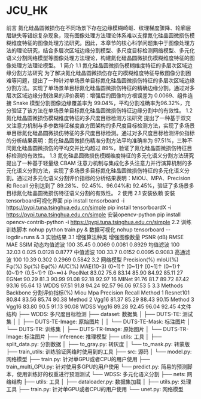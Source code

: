 # JCU_HK
前言
氮化硅晶圆微损伤在不同场景下存在边缘模糊崎岖、纹理梯度骤降、轮廓层层缺失等错综复杂现象，现有图像处理方法理论体系难以支撑氮化硅晶圆微损伤模糊维度特征的图像处理方法研究。因此，本章节的核心科学问题集中于图像处理方法的理论研究，结合多层次区域边缘分割模型、多尺度目标检测网络模型、多元化语义分割网络模型等图像处理方法理论，构建氮化硅晶圆微损伤模糊维度特征的图像处理方法理论模型。
1 简介
1.1 氮化硅晶圆微损伤模糊维度特征的多层次区域边缘分割方法研究
为了解决氮化硅晶圆微损伤存在的模糊维度特征导致图像分割困难等问题，提出了一种针对单场景单目标氮化硅晶圆微损伤特征的多层次区域边缘分割方法。实现了单场景单目标氮化硅晶圆微损伤特征的精确边缘分割。通过对多层次区域边缘分割效果的评价表明：增强后的图像均方根误差为 0.0069、组件连接 Snake 模型分割图像边缘覆盖率为 99.04%，平均分割准确率为96.32%，充分验证了该方法在单场景单目标氮化硅晶圆微损伤特征边缘分割中的有效性。
1.2 氮化硅晶圆微损伤模糊维度特征的多尺度目标检测方法研究
提出了一种基于双交叉注意力机制与多参数特征梯度直方图架构的多尺度目标检测方法，实现了多场景单目标氮化硅晶圆微损伤特征的多尺度目标检测。通过对多尺度目标检测评价指标的分析结果表明：氮化硅晶圆微损伤精准分割方法平均准确率为 97.51%，三种不同氮化硅晶圆微损伤的平均交并比均超过 89%，验证了氮化硅晶圆微损伤特征目标检测的有效性。
1.3 氮化硅晶圆微损伤模糊维度特征的多元化语义分割方法研究
提出了一种基于轻量级 CBAM 注意力机制与集成化多头注意力并行演算机制的多元化语义分割方法，实现了多场景多目标氮化硅晶圆微损伤特征的多元化语义分割。通过对多元化语义分割评价指标的分析结果表明：MiOU、MPA、Precision 和 Recall 分别达到了 89.28%、92.45%、96.04%和 92.45%，验证了多场景多目标氮化硅晶圆微损伤特征语义分割的有效性。
2 使用
2.1 安装依赖
安装tensorboard可视化界面
pip install tensorboard -i https://pypi.tuna.tsinghua.edu.cn/simple
pip install tensorboardX -i https://pypi.tuna.tsinghua.edu.cn/simple
安装opencv-python
pip install opencv-contrib-python -i https://pypi.tuna.tsinghua.edu.cn/simple
2.2 训练
训练脚本
nohup python train.py &
数据可视化
nohup tensorboard --logdir=runs &
3 实验结果
3.1
增强算法种类 增强图像数量 PSNR (dB) RMSE MAE SSIM
动态均值滤波 100 35.45 0.0069 0.0081 0.8929
均值滤波 100 32.03 0.025 0.0128 0.8777
中值滤波 100 33.7 0.0152 0.0095 0.9083
高通滤波 100 10.39 0.302 0.2969 0.5842
3.2
网络模型 Precision(%)   mIoU(%)   Fφ(%)     Sφ(%)   Eφ(%)   AUC(%)     MAE(10-3)
          (0~1)↑        [0~1]↑   [0~1]↑   (0~1)↑  (0~1)↑  (0.5~1)↑     (0~∞)↓
PoolNet    83.02         75.6     83.14    85.90   84.92   85.11        27
EGNet      90.29         81.3     90.99    91.08   92.18   92.97        16
MINet      91.76         81.7     89.72    87.42   93.16   95.64        13
WDDS       97.51         91.8     94.24    92.57   96.06   97.53        5
3.3
Methods     Backbone               分割评价指标(%)
                             Miou  Mpa  Precision   Recall
Method 1   Resnet101         80.84 83.56  85.74     80.38
Method 2   Vgg16             81.37 85.29  88.43     90.15
Method 3   Vgg16             83.80 90.5   91.13     90.08
WDSS       Vgg16             89.28 92.45  96.04     92.45
4文件结构
  ├── WDDS: 多尺度目标检测
    ├── dataset: 数据集
    │    ├── DUTS-TE: 测试集
    │    │     ├── DUTS-TE-Image: 原始图片
    │    │     └── DUTS-TE-Mask: 标注图片
    │    └── DUTS-TR: 训练集
    │          ├── DUTS-TR-Image: 原始图片
    │          └── DUTS-TR-Image: 标注图片
    ├── inference: 推理模型
    ├── utils: 工具
    │     ├── split_data.py: 分割数据
    │     ├── to_gray.py: 转灰度
    │     └── to_mask.py: 转蒙版
    ├── train_utils: 训练验证网络时使用到的工具
    ├── src: 源码
    │     └── model.py: 网络模型
    ├── train.py: 针对单GPU或者CPU的用户使用
    ├── train_multi_GPU.py: 针对使用多GPU的用户使用
    └── predict.py: 简易的预测脚本，使用训练好的权重进行预测测试
  └── WDSS: 多元化语义分割
    ├── nets: 网络结构
    ├── utils: 工具
    │     ├── dataloader.py: 数据集加载
    │     ├── utils.py: 处理工具
    ├── train.py: 针对单GPU或者CPU的用户使用
    └── unet.py: 网络模型
